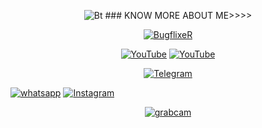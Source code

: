 <p align="center"><img src="https://media.tenor.com/-SV9TjUGabMAAAAC/hacker-python.gif" alt="Bt">
### KNOW MORE ABOUT ME>>>>
<p align="center"><a href="https://github.com/bugflixer"><img title="BugflixeR" src="https://github-readme-stats.vercel.app/api?username=bugflixer&show_icons=true&include_all_commits=true&theme=chartreuse-dark&cache_seconds=3200"></a>
</p>

<p align="center">
<a href="https://github.com/bugflixer"><img title="YouTube" src="https://img.shields.io/badge/bugflixer-brightgreen?style=for-the-badge&logo=github"></a>
<a href="https://rb.gy/p3idf"><img title="YouTube" src="https://img.shields.io/badge/YouTube-bugfixer-red?style=for-the-badge&logo=Youtube"></a>
</p>

<p align="center">
<a href="https://rb.gy/wldl9"><img title="Telegram" src="https://img.shields.io/badge/Telegram-black?style=for-the-badge&logo=Telegram"></a>
  
<a href="https://rb.gy/ob6n3"><img title="whatsapp" src="https://img.shields.io/badge/whatsapp-blue?style=for-the-badge&logo=whatsapp"></a>
<a href="https://rb.gy/eos8t"><img title="Instagram" src="https://img.shields.io/badge/INSTAGRAM-purple?style=for-the-badge&logo=instagram"></a>
<p align="center">
<a href="https://github.com/bugflixer/msf-installer"><img title="grabcam" src="https://github-readme-stats.vercel.app/api/pin/?username=bugflixer&repo=grabcam&theme=radical"></a>
<!--[<a href="https://github.com/noob-hackers/mrphish"><img title="mrphish" src="https://github-readme-stats.vercel.app/api/pin/?username=noob-hackers&repo=mrphish&theme=highcontrast"></a>
<a href="https://github.com/noob-hackers/kalimux"><img title="kalimux" src="https://github-readme-stats.vercel.app/api/pin/?username=noob-hackers&repo=kalimux&theme=vision-friendly-dark"></a>
<a href="https://github.com/noob-hackers/ipdrone"><img title="ipdrone" src="https://github-readme-stats.vercel.app/api/pin/?username=noob-hackers&repo=ipdrone&theme=highcontrast"></a>
</p>

<p align="center">
<a href="https://github.com/noob-hackers"><img title="noob-hackers" src="https://github-readme-stats.vercel.app/api/top-langs/?username=Noob-hackers&layout=compact"></a>
</p>]-->
